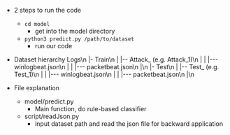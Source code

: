 - 2 steps to run the code
    - `cd model`        
        - get into the model directory
    - `python3 predict.py /path/to/dataset`
        - run our code

- Dataset hierarchy
    Logs\n
    |- Train\n
    |   |-- Attack_<ID> (e.g. Attack_1)\n
    |   |   |--- winlogbeat.json\n
    |   |   |--- packetbeat.json\n
    |\n
    |- Test\n
    |   |-- Test_<ID> (e.g. Test_1)\n
    |   |   |--- winlogbeat.json\n
    |   |   |--- packetbeat.json\n
    |\n
    

- File explanation
    - model/predict.py
        - Main function, do rule-based classifier
    - script/readJson.py
        - input dataset path and read the json file for backward application
